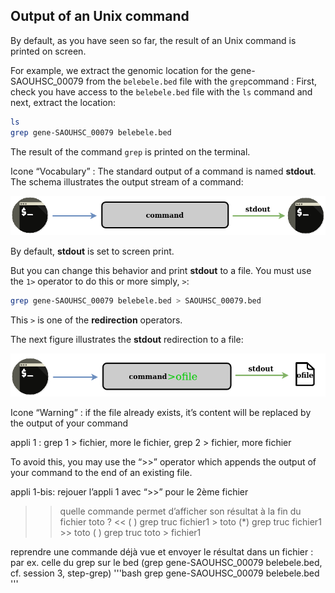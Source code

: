 ## Output of an Unix command

By default, as you have seen so far, the result of an Unix command is printed on screen.

For example, we extract the genomic location for the gene-SAOUHSC_00079 from the `belebele.bed` file with the `grep`command :
First, check you have access to the `belebele.bed` file with the `ls` command and next, extract the location:
```bash
ls
grep gene-SAOUHSC_00079 belebele.bed
```
The result of the command `grep` is printed on the terminal. 

Icone “Vocabulary” : The standard output of a command is named **stdout**. 
The schema illustrates the output stream of a command:

![output printed on the screen](../assets/Stream_out.drawio.png)

By default, **stdout** is set to screen print. 

But you can change this behavior and print **stdout** to a file. 
You must use the `1>` operator to do this or more simply, `>`:

```bash
grep gene-SAOUHSC_00079 belebele.bed > SAOUHSC_00079.bed
```
This `>` is one of the **redirection** operators.

The next figure illustrates the **stdout** redirection to a file:

![output printed into a file](../assets/Stream_outfile.drawio.png)


Icone “Warning” : if the file already exists, it’s content will be replaced by the output of your command

appli 1 : grep 1 > fichier, more le fichier, grep 2 > fichier, more fichier

To avoid this, you may use the “>>” operator which appends the output of your command to the end of an existing file.

appli 1-bis: rejouer l’appli 1 avec “>>” pour le 2ème fichier

>> quelle commande permet d’afficher son résultat à la fin du fichier toto ? <<
( ) grep truc fichier1 > toto
(*) grep truc fichier1 >> toto
( ) grep truc toto > fichier1

reprendre une commande déjà vue et envoyer le résultat dans un fichier : 
par ex. celle du grep sur le bed (grep gene-SAOUHSC_00079 belebele.bed, cf. session 3, step-grep)
'''bash
grep gene-SAOUHSC_00079 belebele.bed
'''
